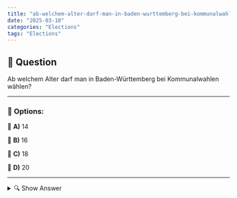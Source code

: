 ```yaml
---
title: "ab-welchem-alter-darf-man-in-baden-wurttemberg-bei-kommunalwahlen-wahlen"
date: "2025-03-10"
categories: "Elections"
tags: "Elections"
---
```


## 📌 **Question**

Ab welchem Alter darf man in Baden-Württemberg bei Kommunalwahlen wählen?



---

### 📝 **Options:**

🔘 **A)** 14

🔘 **B)** 16

🔘 **C)** 18

🔘 **D)** 20

---

<details>
  <summary>🔍 Show Answer</summary>

  <p>
💡  <b>Correct Answer:</b>  b
  </p>
  <p>
    📖<b>Explanation:</b>
    In Deutschland variieren die Wahlalter je nach Art der Wahl und Bundesland. Baden-Württemberg ist ein Bundesland, das lokale Entscheidungen durch Kommunalwahlen bestimmt, wie etwa die Wahl von Stadträten oder Gemeinderäten. Die Festlegung des Mindestalters für das Wahlrecht bei diesen Wahlen kann von den allgemeinen Regelungen auf Bundesebene abweichen. Während das allgemeine Wahlalter für Bundestagswahlen und Landtagswahlen in der Regel 18 Jahre beträgt, ermöglichen manche Bundesländer jüngeren Bürgern, bereits bei Kommunalwahlen ihre Stimme ab einem niedrigeren Alter abzugeben. Dies soll die politische Beteiligung von Jugendlichen fördern.
  </p>
</details>

